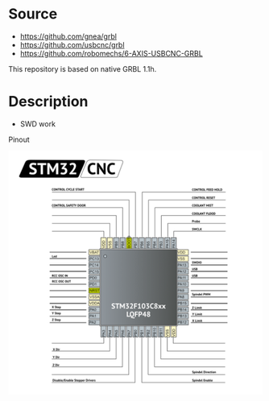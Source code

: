 # Source

- https://github.com/gnea/grbl
- https://github.com/usbcnc/grbl
- https://github.com/robomechs/6-AXIS-USBCNC-GRBL

This repository is based on native GRBL 1.1h.

# Description

- SWD work

Pinout

![Pinout](Docs/Images/stm32_cnc_pinout.png)
